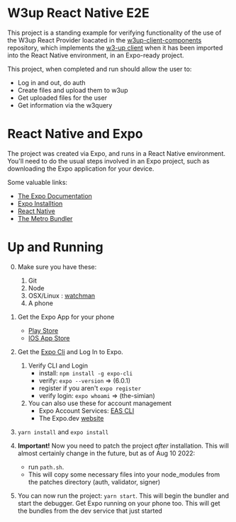 # W3up React Native E2E

This project is a standing example for verifying functionality of the use of the W3up React Provider loacated in the [w3up-client-components](https://github.com/nftstorage/w3up-client-components) repository, which implements the [w3-up client](https://github.com/nftstorage/w3up-client) when it has been imported into the React Native environment, in an Expo-ready project.

This project, when completed and run should allow the user to:

- Log in and out, do auth
- Create files and upload them to w3up
- Get uploaded files for the user
- Get information via the w3query

# React Native and Expo

The project was created via Expo, and runs in a React Native environment. You'll need to do the usual steps involved in an Expo project, such as downloading the Expo application for your device.

Some valuable links:

- [The Expo Documentation](https://docs.expo.dev/)
- [Expo Installtion](https://docs.expo.dev/get-started/installation/)
- [React Native](https://reactnative.dev/docs/getting-started)
- [The Metro Bundler](https://facebook.github.io/metro/)

# Up and Running

0. Make sure you have these:

   1. Git
   2. Node
   3. OSX/Linux : [watchman](https://facebook.github.io/watchman/docs/install#buildinstall)
   4. A phone

1. Get the Expo App for your phone

   - [Play Store](https://play.google.com/store/apps/details?id=host.exp.exponent&gl=US)
   - [IOS App Store](https://apps.apple.com/us/app/expo-go/id982107779)

2. Get the [Expo Cli](https://www.npmjs.com/package/expo-cli) and Log In to Expo.

   1. Verify CLI and Login
      - install: `npm install -g expo-cli`
      - verify: `expo --version` => (6.0.1)
      - register if you aren't `expo register`
      - verify login: `expo whoami` => (the-simian)
   2. You can also use these for account management
      - Expo Account Services: [EAS CLI](https://docs.expo.dev/build/setup/#1-install-the-latest-eas-cli)
      - The Expo.dev [website](https://expo.dev/login)

3. `yarn install` and `expo install`

4. **Important!** Now you need to patch the project _after_ installation. This will almost certainly change in the future, but as of Aug 10 2022:

   - run `path.sh`.
   - This will copy some necessary files into your node_modules from the patches directory (auth, validator, signer)

5. You can now run the project: `yarn start`. This will begin the bundler and start the debugger. Get Expo running on your phone too. This will get the bundles from the dev service that just started

